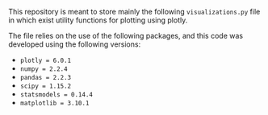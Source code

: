 This repository is meant to store mainly the following `visualizations.py` file in which exist utility functions for plotting using plotly.

The file relies on the use of the following packages, and this code was developed using the following versions:
- `plotly = 6.0.1`
- `numpy = 2.2.4`
- `pandas = 2.2.3`
- `scipy = 1.15.2`
- `statsmodels = 0.14.4`
- `matplotlib = 3.10.1`